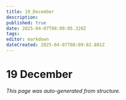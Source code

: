 ```yaml
---
title: 19_December
description: 
published: true
date: 2025-04-07T08:09:05.320Z
tags: 
editor: markdown
dateCreated: 2025-04-07T08:09:02.801Z
---
```


# 19 December

*This page was auto-generated from structure.*